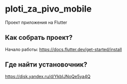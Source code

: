 # ploti_za_pivo_mobile

Проект приложения на Flutter

## Как собрать проект?

Начало работы:
https://docs.flutter.dev/get-started/install

## Где найти установочник?

https://disk.yandex.ru/d/YkbIJNoQe5ya4Q
